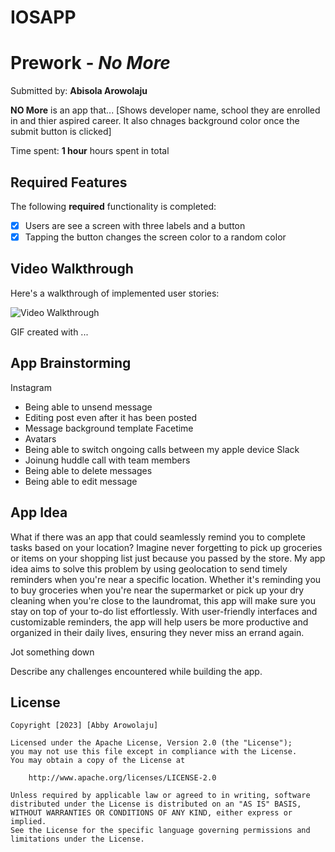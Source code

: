 # IOSAPP

# Prework - *No More*

Submitted by: **Abisola Arowolaju**

**NO More** is an app that... [Shows developer name, school they are enrolled in and thier aspired career. It also chnages background color once the submit button is clicked] 

Time spent: **1 hour** hours spent in total

## Required Features

The following **required** functionality is completed:

- [x] Users are see a screen with three labels and a button
- [x] Tapping the button changes the screen color to a random color
 
## Video Walkthrough

Here's a walkthrough of implemented user stories:

<img src='http://i.imgur.com/link/to/your/gif/file.gif' title='Video Walkthrough' width='' alt='Video Walkthrough' />

<!-- Replace this with whatever GIF tool you used! -->
GIF created with ...  
<!-- Recommended tools:
[Kap](https://getkap.co/) for macOS
[ScreenToGif](https://www.screentogif.com/) for Windows
[peek](https://github.com/phw/peek) for Linux. -->

## App Brainstorming
Instagram
   - Being able to unsend message
   - Editing post even after it has been posted
   - Message background template
Facetime
   - Avatars
   - Being able to switch ongoing calls between my apple device
Slack
   - Joinung huddle call with team members
   - Being able to delete messages
   - Being able to edit message
## App Idea
What if there was an app that could seamlessly remind you to complete tasks based on your location? Imagine never forgetting to pick up groceries or items on your shopping list just because you passed by the store. My app idea aims to solve this problem by using geolocation to send timely reminders when you're near a specific location. Whether it's reminding you to buy groceries when you're near the supermarket or pick up your dry cleaning when you're close to the laundromat, this app will make sure you stay on top of your to-do list effortlessly. With user-friendly interfaces and customizable reminders, the app will help users be more productive and organized in their daily lives, ensuring they never miss an errand again.


Jot something down

Describe any challenges encountered while building the app.

## License

    Copyright [2023] [Abby Arowolaju]

    Licensed under the Apache License, Version 2.0 (the "License");
    you may not use this file except in compliance with the License.
    You may obtain a copy of the License at

        http://www.apache.org/licenses/LICENSE-2.0

    Unless required by applicable law or agreed to in writing, software
    distributed under the License is distributed on an "AS IS" BASIS,
    WITHOUT WARRANTIES OR CONDITIONS OF ANY KIND, either express or implied.
    See the License for the specific language governing permissions and
    limitations under the License.

